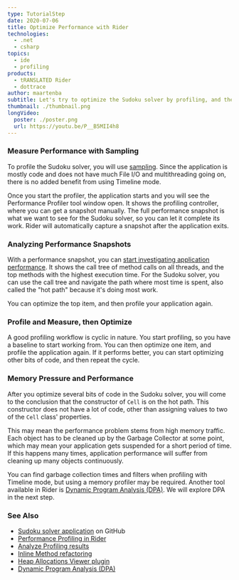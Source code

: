 ```yaml
---
type: TutorialStep
date: 2020-07-06
title: Optimize Performance with Rider
technologies:
  - .net
  - csharp
topics:
  - ide
  - profiling
products:
  - tRANSLATED Rider
  - dottrace
author: maartenba
subtitle: Let's try to optimize the Sudoku solver by profiling, and then optimizing code based on the performance snapshot.
thumbnail: ./thumbnail.png
longVideo:
  poster: ./poster.png
  url: https://youtu.be/P__B5MII4h8
---
```


### Measure Performance with Sampling

To profile the Sudoku solver, you will use [sampling](https://www.jetbrains.com/help/profiler/Profiling_Guidelines__Choosing_the_Right_Profiling_Mode.html). Since the application is mostly code and does not have much File I/O and multithreading going on, there is no added benefit from using Timeline mode.

Once you start the profiler, the application starts and you will see the Performance Profiler tool window open. It shows the profiling controller, where you can get a snapshot manually. The full performance snapshot is what we want to see for the Sudoku solver, so you can let it complete its work. Rider will automatically capture a snapshot after the application exits.

### Analyzing Performance Snapshots

With a performance snapshot, you can [start investigating application performance](https://www.jetbrains.com/help/rider/Analyzing_Profiling_Snapshots.html). It shows the call tree of method calls on all threads, and the top methods with the highest execution time. For the Sudoku solver, you can use the call tree and navigate the path where most time is spent, also called the "hot path" because it's doing most work.

You can optimize the top item, and then profile your application again.

### Profile and Measure, then Optimize

A good profiling workflow is cyclic in nature. You start profiling, so you have a baseline to start working from. You can then optimize one item, and profile the application again. If it performs better, you can start optimizing other bits of code, and then repeat the cycle.

### Memory Pressure and Performance

After you optimize several bits of code in the Sudoku solver, you will come to the conclusion that the constructor of `Cell` is on the hot path. This constructor does not have a lot of code, other than assigning values to two of the `Cell` class' properties.

This may mean the performance problem stems from high memory traffic. Each object has to be cleaned up by the Garbage Collector at some point, which may mean your application gets suspended for a short period of time. If this happens many times, application performance will suffer from cleaning up many objects continuously.

You can find garbage collection times and filters when profiling with Timeline mode, but using a memory profiler may be required. Another tool available in Rider is [Dynamic Program Analysis (DPA)](https://www.jetbrains.com/help/rider/Dynamic_Program_Analysis.html#prerequisites). We will explore DPA in the next step.

### See Also

- [Sudoku solver application](https://github.com/JetBrains/DPA-demo) on GitHub
- [Performance Profiling in Rider](https://www.jetbrains.com/help/rider/Performance_Profiling.html)
- [Analyze Profiling results](https://www.jetbrains.com/help/rider/Analyzing_Profiling_Snapshots.html)
- [Inline Method refactoring](https://www.jetbrains.com/help/rider/Refactorings__Inline_Method.html)
- [Heap Allocations Viewer plugin](https://plugins.jetbrains.com/plugin/9223-heap-allocations-viewer)
- [Dynamic Program Analysis (DPA)](https://www.jetbrains.com/help/rider/Dynamic_Program_Analysis.html#prerequisites)